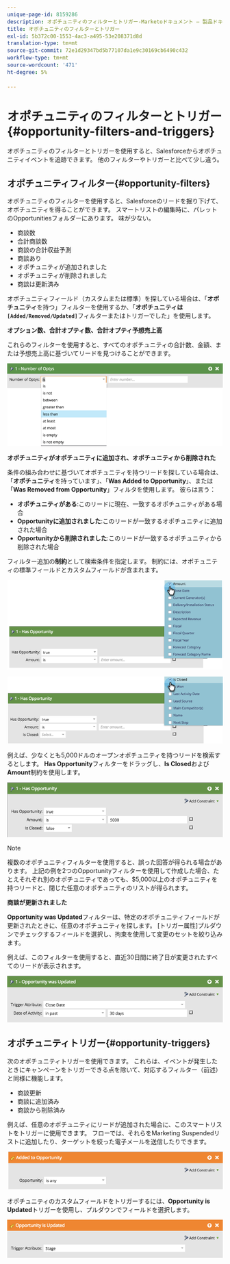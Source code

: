 ```yaml
---
unique-page-id: 8159286
description: オポチュニティのフィルターとトリガー-Marketoドキュメント — 製品ドキュメント
title: オポチュニティのフィルターとトリガー
exl-id: 5b372c00-1553-4ac3-a495-53e208371d8d
translation-type: tm+mt
source-git-commit: 72e1d29347bd5b77107da1e9c30169cb6490c432
workflow-type: tm+mt
source-wordcount: '471'
ht-degree: 5%

---
```


# オポチュニティのフィルターとトリガー{#opportunity-filters-and-triggers}

オポチュニティのフィルターとトリガーを使用すると、Salesforceからオポチュニティイベントを追跡できます。 他のフィルターやトリガーと比べて少し違う。

## オポチュニティフィルター{#opportunity-filters}

オポチュニティのフィルターを使用すると、Salesforceのリードを掘り下げて、オポチュニティを得ることができます。 スマートリストの編集時に、パレットのOpportunitiesフォルダーにあります。 味が少ない。

* 商談数
* 合計商談数
* 商談の合計収益予測
* 商談あり
* オポチュニティが追加されました
* オポチュニティが削除されました
* 商談は更新済み

オポチュニティフィールド（カスタムまたは標準）を探している場合は、「**オポチュニティ**&#x200B;を持つ」フィルターを使用するか、「**オポチュニティは`[Added/Removed/Updated]`**&#x200B;フィルターまたはトリガーでした」を使用します。

**オプション数、合計オプティ数、合計オプティ予想売上高**

これらのフィルターを使用すると、すべてのオポチュニティの合計数、金額、または予想売上高に基づいてリードを見つけることができます。

![](assets/image2015-6-11-12-3a29-3a34.png)

**オポチュニティがオポチュニティに追加され、オポチュニティから削除された**

条件の組み合わせに基づいてオポチュニティを持つリードを探している場合は、「**オポチュニティ**&#x200B;を持っています」、「**Was Added to Opportunity**」、または「**Was Removed from Opportunity**」フィルタを使用します。 彼らは言う：

* **オポチュニティがある**:このリードに現在、一致するオポチュニティがある場合
* **Opportunityに追加されました**:このリードが一致するオポチュニティに追加された場合
* **Opportunityから削除されました**:このリードが一致するオポチュニティから削除された場合

フィルター追加の&#x200B;**制約**&#x200B;として検索条件を指定します。 制約には、オポチュニティの標準フィールドとカスタムフィールドが含まれます。

![](assets/image2015-6-11-12-3a31-3a0.png)

![](assets/image2015-6-11-12-3a31-3a46.png)

例えば、少なくとも5,000ドルのオープンオポチュニティを持つリードを検索するとします。 **Has Opportunity**&#x200B;フィルターをドラッグし、**Is Closed**&#x200B;および&#x200B;**Amount**&#x200B;制約を使用します。

![](assets/image2015-6-11-12-3a32-3a0.png)

>[!NOTE]
>
>複数のオポチュニティフィルターを使用すると、誤った回答が得られる場合があります。 上記の例を2つのOpportunityフィルターを使用して作成した場合、たとえそれぞれ別のオポチュニティであっても、$5,000以上のオポチュニティを持つリードと、閉じた任意のオポチュニティのリストが得られます。

**商談が更新されました**

**Opportunity was Updated**&#x200B;フィルターは、特定のオポチュニティフィールドが更新されたときに、任意のオポチュニティを探します。 [トリガー属性]プルダウンでチェックするフィールドを選択し、拘束を使用して変更のセットを絞り込みます。

例えば、このフィルターを使用すると、直近30日間に終了日が変更されたすべてのリードが表示されます。

![](assets/image2015-6-11-12-3a33-3a7.png)

## オポチュニティトリガー{#opportunity-triggers}

次のオポチュニティトリガーを使用できます。 これらは、イベントが発生したときにキャンペーンをトリガーできる点を除いて、対応するフィルター（前述）と同様に機能します。

* 商談更新
* 商談に追加済み
* 商談から削除済み

例えば、任意のオポチュニティにリードが追加された場合に、このスマートリストをトリガーに使用できます。 フローでは、それらをMarketing Suspendedリストに追加したり、ターゲットを絞った電子メールを送信したりできます。

![](assets/image2015-6-11-12-3a33-3a48.png)

オポチュニティのカスタムフィールドをトリガーするには、**Opportunity is Updated**&#x200B;トリガーを使用し、プルダウンでフィールドを選択します。

![](assets/image2015-6-11-12-3a33-3a34.png)
